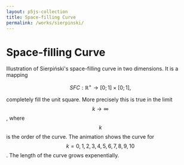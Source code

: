 ```yaml
---
layout: p5js-collection
title: Space-filling Curve
permalink: /works/sierpinski/
---
```


# Space-filling Curve

Illustration of Sierpiński's space-filling curve in two dimensions. It is a mapping 

$$SFC : \mathbb{R}^+ \rightarrow [0;1] \times [0;1],$$

completely fill the unit square. 
More precisely this is true in the limit $$k \rightarrow \infty$$, where $$k$$ is the order of the curve.
The animation shows the curve for $$k = 0, 1, 2, 3, 4, 5, 6, 7, 8, 9, 10$$.
The length of the curve grows expenentially.

<div id = "p5-sierpinksi" style="background-color: #fdfdfd; justify-content: center; display: flex;"></div>